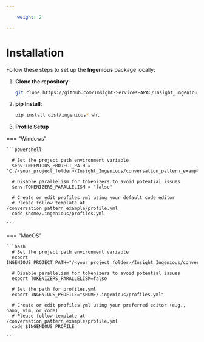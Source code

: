 ```yaml
---

    weight: 2

---
```



# Installation

Follow these steps to set up the **Ingenious** package locally:

1. **Clone the repository**:
    ```bash
    git clone https://github.com/Insight-Services-APAC/Insight_Ingenious.git
    ```

2. **pip Install**:
    ```bash
    pip install dist/ingenious*.whl
    ```

3. **Profile Setup**

=== "Windows"
      
    ```powershell

      # Set the project path environment variable
      $env:INGENIOUS_PROJECT_PATH = "C:/<your_project_folder>/Insight_Ingenious/conversation_pattern_example/config.yml"
      
      # Disable parallelism for tokenizers to avoid potential issues
      $env:TOKENIZERS_PARALLELISM = "false"
      
      # Create or edit profiles.yml using your default code editor
      # Please follow template at /conversation_pattern_example/profile.yml
      code $home/.ingenious/profiles.yml
      
    ```

=== "MacOS"

    ```bash
      # Set the project path environment variable
      export INGENIOUS_PROJECT_PATH="/<your_project_folder>/Insight_Ingenious/conversation_pattern_example/config.yml"
      
      # Disable parallelism for tokenizers to avoid potential issues
      export TOKENIZERS_PARALLELISM=false
      
      # Set the path for profiles.yml
      export INGENIOUS_PROFILE="$HOME/.ingenious/profiles.yml"
      
      # Create or edit profiles.yml using your preferred editor (e.g., nano, vim, or code)
      # Please follow template at /conversation_pattern_example/profile.yml
      code $INGENIOUS_PROFILE
 
    ```




